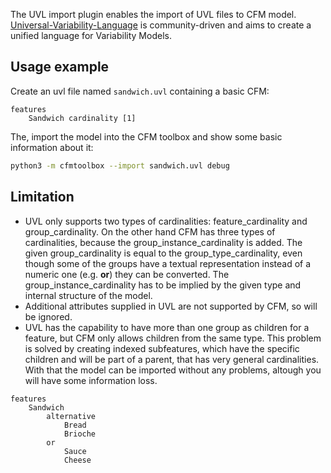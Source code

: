 The UVL import plugin enables the import of UVL files to CFM model.
[Universal-Variability-Language](https://github.com/Universal-Variability-Language) is community-driven and aims to
create a unified language for Variability Models.

## Usage example

Create an uvl file named `sandwich.uvl` containing a basic CFM:

```text
features
    Sandwich cardinality [1]
```

The, import the model into the CFM toolbox and show some basic information about it:

```bash
python3 -m cfmtoolbox --import sandwich.uvl debug
```

## Limitation

- UVL only supports two types of cardinalities: feature_cardinality and group_cardinality.
  On the other hand CFM has three types of cardinalities, because the group_instance_cardinality is added.
  The given group_cardinality is equal to the group_type_cardinality, even though some of the groups have a textual
  representation instead of a numeric one (e.g. **or**) they can be converted.
  The group_instance_cardinality has to be implied by the given type and internal structure of the model.
- Additional attributes supplied in UVL are not supported by CFM, so will be ignored.
- UVL has the capability to have more than one group as children for a feature, but CFM only allows children from the
  same type.
  This problem is solved by creating indexed subfeatures, which have the specific children and will be part of a parent,
  that has very general cardinalities.
  With that the model can be imported without any problems, altough you will have some information loss.

```text
features
    Sandwich
        alternative
            Bread
            Brioche
        or
            Sauce
            Cheese
```
